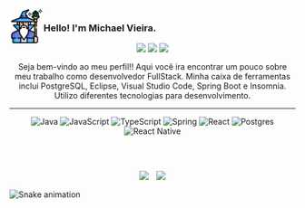 <div align="center" style="display: flex">
<img src="./img/mago.png" alt="Ícone do SkillSwap" width="60" height="60">
<h3 style="margin-bottom: 0;">Hello! I'm Michael Vieira.</h1>
</div>

<div align="center">
    <a href="https://discord.gg/Jd6YYxM6R" target="_blank"><img src="https://img.shields.io/badge/Discord-7289DA?style=for-the-badge&logo=discord&logoColor=white" target="_blank"></a> 
    <a href="mailto:Michael21rj@gmail.com"><img src="https://img.shields.io/badge/-Gmail-D14836?style=for-the-badge&logo=gmail&logoColor=white" target="_blank"></a>
    <a href="https://www.linkedin.com/in/michaelvieira021/" target="_blank"><img src="https://img.shields.io/badge/-LinkedIn-%230077B5?style=for-the-badge&logo=linkedin&logoColor=white" target="_blank"></a> 
</div>

<div align="center">
    <p>Seja bem-vindo ao meu perfil!! Aqui você ira encontrar um pouco sobre meu trabalho como desenvolvedor FullStack. Minha caixa de ferramentas inclui PostgreSQL, Eclipse, Visual Studio Code, Spring Boot e Insomnia. Utilizo diferentes tecnologias para desenvolvimento.</p>
</div>


<!--<div align="center" style={overflow: hidden; border-radius: 100%;}">
    <img src="./img/3.jpeg" alt="Ícone do SkillSwap" width="120" height="120"">
</div>-->

<hr/>
<div align="center">
    <img src="https://img.shields.io/badge/java-%23ED8B00.svg?style=for-the-badge&logo=openjdk&logoColor=white" alt="Java"/>
    <img src="https://img.shields.io/badge/javascript-%23323330.svg?style=for-the-badge&logo=javascript&logoColor=%23F7DF1E" alt="JavaScript"/>
    <img src="https://img.shields.io/badge/typescript-%23007ACC.svg?style=for-the-badge&logo=typescript&logoColor=white" alt="TypeScript"/>
    <img src="https://img.shields.io/badge/spring-%236DB33F.svg?style=for-the-badge&logo=spring&logoColor=white" alt="Spring"/>
    <img src="https://img.shields.io/badge/react-%2320232a.svg?style=for-the-badge&logo=react&logoColor=%2361DAFB" alt="React">
    <img src="https://img.shields.io/badge/postgres-%23316192.svg?style=for-the-badge&logo=postgresql&logoColor=white" alt="Postgres"/>
    <img src="https://img.shields.io/badge/React Native-%2320232a.svg?style=for-the-badge&logo=react&logoColor=%2361DAFB" alt="React Native">
</div>  
  <br/>
  
<div align="center" style="margin-top: 45px">
    <img height="140em" style="margin-right: 10px" src="https://github-readme-stats.vercel.app/api?username=MichaelVieira021&show_icons=true&theme=codeSTACKr&include_all_commits=true&count_private=true"/>
    <img height="140em" src="https://github-readme-stats.vercel.app/api/top-langs/?username=MichaelVieira021&layout=compact&langs_count=7&theme=codeSTACKr"/>
</div>
  
![Snake animation](https://github.com/MichaelVieira021/MichaelVieira021/blob/output/github-contribution-grid-snake.svg)

